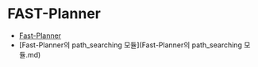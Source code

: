 # FAST-Planner
- [Fast-Planner](Fast-Planner.md)
- [Fast-Planner의 path_searching 모듈](Fast-Planner의 path_searching 모듈.md)
